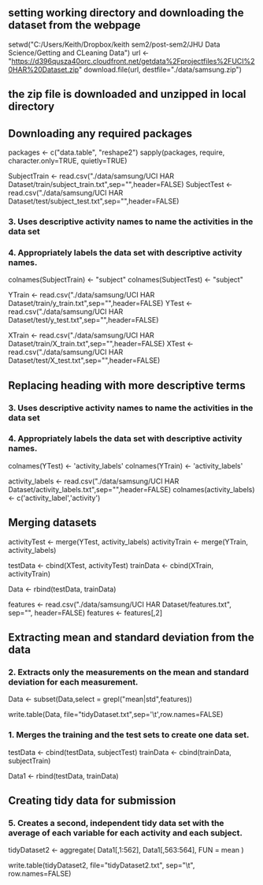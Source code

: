 ## setting working directory and downloading the dataset from the webpage
setwd("C:/Users/Keith/Dropbox/keith sem2/post-sem2/JHU Data Science/Getting and CLeaning Data")
url <- "https://d396qusza40orc.cloudfront.net/getdata%2Fprojectfiles%2FUCI%20HAR%20Dataset.zip"
download.file(url, destfile="./data/samsung.zip")

## the zip file is downloaded and unzipped in local directory

## Downloading any required packages

packages <- c("data.table", "reshape2")
sapply(packages, require, character.only=TRUE, quietly=TRUE)

SubjectTrain <- read.csv("./data/samsung/UCI HAR Dataset/train/subject_train.txt",sep="",header=FALSE)
SubjectTest <- read.csv("./data/samsung/UCI HAR Dataset/test/subject_test.txt",sep="",header=FALSE)

### 3. Uses descriptive activity names to name the activities in the data set
### 4. Appropriately labels the data set with descriptive activity names. 

colnames(SubjectTrain)  <- "subject"
colnames(SubjectTest)  <- "subject"

YTrain <- read.csv("./data/samsung/UCI HAR Dataset/train/y_train.txt",sep="",header=FALSE)
YTest <- read.csv("./data/samsung/UCI HAR Dataset/test/y_test.txt",sep="",header=FALSE)

XTrain <- read.csv("./data/samsung/UCI HAR Dataset/train/X_train.txt",sep="",header=FALSE)
XTest <- read.csv("./data/samsung/UCI HAR Dataset/test/X_test.txt",sep="",header=FALSE)


## Replacing heading with more descriptive terms

### 3. Uses descriptive activity names to name the activities in the data set
### 4. Appropriately labels the data set with descriptive activity names. 

colnames(YTest)  <- 'activity_labels'
colnames(YTrain)  <- 'activity_labels'

activity_labels  <- read.csv("./data/samsung/UCI HAR Dataset/activity_labels.txt",sep="",header=FALSE)
colnames(activity_labels)  <- c('activity_label','activity')

## Merging datasets

activityTest  <- merge(YTest, activity_labels)
activityTrain  <- merge(YTrain, activity_labels)

testData  <- cbind(XTest, activityTest)
trainData  <- cbind(XTrain, activityTrain)

Data <- rbind(testData, trainData)

features <- read.csv("./data/samsung/UCI HAR Dataset/features.txt", sep="", header=FALSE)
features <- features[,2]

## Extracting mean and standard deviation from the data

### 2. Extracts only the measurements on the mean and standard deviation for each measurement. 

Data  <- subset(Data,select = grepl("mean|std",features))

write.table(Data, file="tidyDataset.txt",sep='\t',row.names=FALSE)

### 1. Merges the training and the test sets to create one data set.

testData <- cbind(testData, subjectTest)
trainData <- cbind(trainData, subjectTrain)

Data1 <- rbind(testData, trainData)

## Creating tidy data for submission

### 5. Creates a second, independent tidy data set with the average of each variable for each activity and each subject. 

tidyDataset2  <- aggregate( Data1[,1:562], Data1[,563:564], FUN = mean )

write.table(tidyDataset2, file="tidyDataset2.txt", sep="\t", row.names=FALSE)
